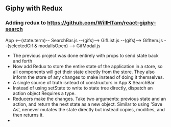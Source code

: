 ## Giphy with Redux 
### Adding redux to https://github.com/WillHTam/react-giphy-search

App <--(state.term)-- SearchBar.js
    --(gifs)--> GifList.js --(gifs)--> GifItem.js
    --(selectedGif & modalIsOpen) --> GifModal.js

- The previous project was done entirely with props to send state back and forth
- Now add Redux to store the entire state of the application in a store, so all components will get their state directly from the store. They also inform the store of any changes to make instead of doing it themselves.
- A single source of truth isntead of constructors in App & SearchBar
- Instead of using setState to write to state tree directly, dispatch an action object Requires a type.
- Reducers make the changes. Take two arguments: previous state and an action, and return the next state as a new object. Similar to using 'Save As', nenever mutates the state directly but instead copies, modifies, and then returns it. 
- 
